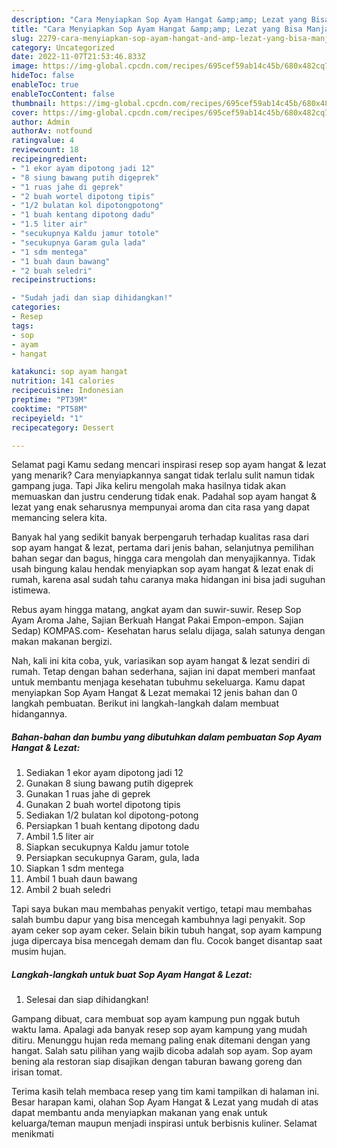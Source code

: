 ```yaml
---
description: "Cara Menyiapkan Sop Ayam Hangat &amp;amp; Lezat yang Bisa Manjain Lidah, Buat Buka Puasa Sempurna"
title: "Cara Menyiapkan Sop Ayam Hangat &amp;amp; Lezat yang Bisa Manjain Lidah, Buat Buka Puasa Sempurna"
slug: 2279-cara-menyiapkan-sop-ayam-hangat-and-amp-lezat-yang-bisa-manjain-lidah-buat-buka-puasa-sempurna
category: Uncategorized
date: 2022-11-07T21:53:46.833Z
image: https://img-global.cpcdn.com/recipes/695cef59ab14c45b/680x482cq70/sop-ayam-hangat-lezat-foto-resep-utama.jpg
hideToc: false
enableToc: true
enableTocContent: false
thumbnail: https://img-global.cpcdn.com/recipes/695cef59ab14c45b/680x482cq70/sop-ayam-hangat-lezat-foto-resep-utama.jpg
cover: https://img-global.cpcdn.com/recipes/695cef59ab14c45b/680x482cq70/sop-ayam-hangat-lezat-foto-resep-utama.jpg
author: Admin
authorAv: notfound
ratingvalue: 4
reviewcount: 18
recipeingredient:
- "1 ekor ayam dipotong jadi 12"
- "8 siung bawang putih digeprek"
- "1 ruas jahe di geprek"
- "2 buah wortel dipotong tipis"
- "1/2 bulatan kol dipotongpotong"
- "1 buah kentang dipotong dadu"
- "1.5 liter air"
- "secukupnya Kaldu jamur totole"
- "secukupnya Garam gula lada"
- "1 sdm mentega"
- "1 buah daun bawang"
- "2 buah seledri"
recipeinstructions:

- "Sudah jadi dan siap dihidangkan!"
categories:
- Resep
tags:
- sop
- ayam
- hangat

katakunci: sop ayam hangat 
nutrition: 141 calories
recipecuisine: Indonesian
preptime: "PT39M"
cooktime: "PT58M"
recipeyield: "1"
recipecategory: Dessert

---
```



Selamat pagi Kamu sedang mencari inspirasi resep sop ayam hangat &amp; lezat yang menarik? Cara menyiapkannya sangat tidak terlalu sulit namun tidak gampang juga. Tapi Jika keliru mengolah maka hasilnya tidak akan memuaskan dan justru cenderung tidak enak. Padahal sop ayam hangat &amp; lezat yang enak seharusnya mempunyai aroma dan cita rasa yang dapat memancing selera kita.


Banyak hal yang sedikit banyak berpengaruh terhadap kualitas rasa dari sop ayam hangat &amp; lezat, pertama dari jenis bahan, selanjutnya pemilihan bahan segar dan bagus, hingga cara mengolah dan menyajikannya. Tidak usah bingung kalau hendak menyiapkan sop ayam hangat &amp; lezat enak di rumah, karena asal sudah tahu caranya maka hidangan ini bisa jadi suguhan istimewa.

Rebus ayam hingga matang, angkat ayam dan suwir-suwir. Resep Sop Ayam Aroma Jahe, Sajian Berkuah Hangat Pakai Empon-empon. Sajian Sedap) KOMPAS.com- Kesehatan harus selalu dijaga, salah satunya dengan makan makanan bergizi.


Nah, kali ini kita coba, yuk, variasikan sop ayam hangat &amp; lezat sendiri di rumah. Tetap dengan bahan sederhana, sajian ini dapat memberi manfaat untuk membantu menjaga kesehatan tubuhmu sekeluarga. Kamu dapat menyiapkan Sop Ayam Hangat &amp; Lezat memakai 12 jenis bahan dan 0 langkah pembuatan. Berikut ini langkah-langkah dalam membuat hidangannya.

<!--inarticleads1-->

##### Bahan-bahan dan bumbu yang dibutuhkan dalam pembuatan Sop Ayam Hangat &amp; Lezat:

1. Sediakan 1 ekor ayam dipotong jadi 12
1. Gunakan 8 siung bawang putih digeprek
1. Gunakan 1 ruas jahe di geprek
1. Gunakan 2 buah wortel dipotong tipis
1. Sediakan 1/2 bulatan kol dipotong-potong
1. Persiapkan 1 buah kentang dipotong dadu
1. Ambil 1.5 liter air
1. Siapkan secukupnya Kaldu jamur totole
1. Persiapkan secukupnya Garam, gula, lada
1. Siapkan 1 sdm mentega
1. Ambil 1 buah daun bawang
1. Ambil 2 buah seledri


Tapi saya bukan mau membahas penyakit vertigo, tetapi mau membahas salah bumbu dapur yang bisa mencegah kambuhnya lagi penyakit. Sop ayam ceker sop ayam ceker. Selain bikin tubuh hangat, sop ayam kampung juga dipercaya bisa mencegah demam dan flu. Cocok banget disantap saat musim hujan. 

<!--inarticleads2-->

##### Langkah-langkah untuk buat Sop Ayam Hangat &amp; Lezat:


1. Selesai dan siap dihidangkan!

Gampang dibuat, cara membuat sop ayam kampung pun nggak butuh waktu lama. Apalagi ada banyak resep sop ayam kampung yang mudah ditiru. Menunggu hujan reda memang paling enak ditemani dengan yang hangat. Salah satu pilihan yang wajib dicoba adalah sop ayam. Sop ayam bening ala restoran siap disajikan dengan taburan bawang goreng dan irisan tomat. 

Terima kasih telah membaca resep yang tim kami tampilkan di halaman ini. Besar harapan kami, olahan Sop Ayam Hangat &amp; Lezat yang mudah di atas dapat membantu anda menyiapkan makanan yang enak untuk keluarga/teman maupun menjadi inspirasi untuk berbisnis kuliner. Selamat menikmati

